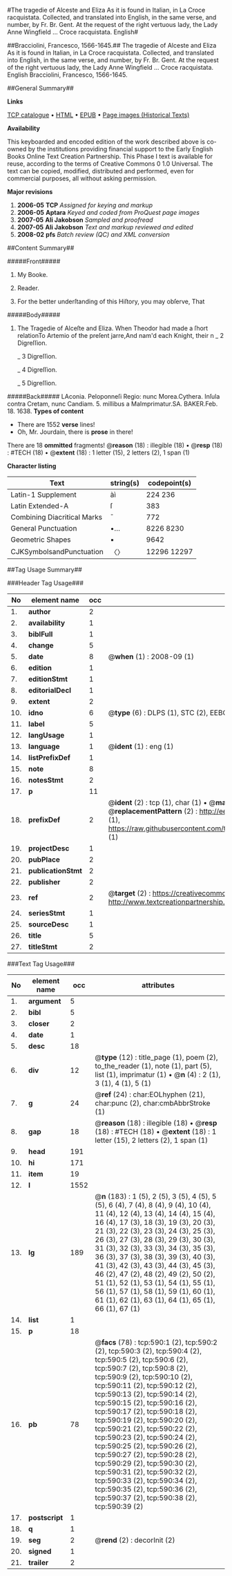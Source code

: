 #The tragedie of Alceste and Eliza As it is found in Italian, in La Croce racquistata. Collected, and translated into English, in the same verse, and number, by Fr. Br. Gent. At the request of the right vertuous lady, the Lady Anne Wingfield ... Croce racquistata. English#

##Bracciolini, Francesco, 1566-1645.##
The tragedie of Alceste and Eliza As it is found in Italian, in La Croce racquistata. Collected, and translated into English, in the same verse, and number, by Fr. Br. Gent. At the request of the right vertuous lady, the Lady Anne Wingfield ...
Croce racquistata. English
Bracciolini, Francesco, 1566-1645.

##General Summary##

**Links**

[TCP catalogue](http://www.ota.ox.ac.uk/tcp/)  • 
[HTML](http://tei.it.ox.ac.uk/tcp/Texts-HTML/free/A68/A68968.html)  • 
[EPUB](http://tei.it.ox.ac.uk/tcp/Texts-EPUB/free/A68/A68968.epub) • 
[Page images (Historical Texts)](https://data.historicaltexts.jisc.ac.uk/view?pubId=eebo-99836327e&pageId=eebo-99836327e-590-1)

**Availability**

This keyboarded and encoded edition of the
	       work described above is co-owned by the institutions
	       providing financial support to the Early English Books
	       Online Text Creation Partnership. This Phase I text is
	       available for reuse, according to the terms of Creative
	       Commons 0 1.0 Universal. The text can be copied,
	       modified, distributed and performed, even for
	       commercial purposes, all without asking permission.

**Major revisions**

1. __2006-05__ __TCP__ *Assigned for keying and markup*
1. __2006-05__ __Aptara__ *Keyed and coded from ProQuest page images*
1. __2007-05__ __Ali Jakobson__ *Sampled and proofread*
1. __2007-05__ __Ali Jakobson__ *Text and markup reviewed and edited*
1. __2008-02__ __pfs__ *Batch review (QC) and XML conversion*

##Content Summary##

#####Front#####

1. My Booke.

1. Reader.

1. For the better underſtanding of this
Hiſtory, you may obſerve,
That

#####Body#####

1. The Tragedie of Alceſte and Eliza.
When Theodor had made a ſhort relationTo Artemio of the preſent jarre,And nam'd each Knight, their n
    _ 2 Digreſſion.

    _ 3 Digreſſion.

    _ 4 Digreſſion.

    _ 5 Digreſſion.

#####Back#####
LAconia. Peloponneſi Regio: nunc Morea.Cythera. Inſula contra Cretam, nunc Candiam. 5.
millibus a MaImprimatur.SA. BAKER.Feb. 18. 1638.
**Types of content**

  * There are 1552 **verse** lines!
  * Oh, Mr. Jourdain, there is **prose** in there!

There are 18 **ommitted** fragments! 
 @__reason__ (18) : illegible (18)  •  @__resp__ (18) : #TECH (18)  •  @__extent__ (18) : 1 letter (15), 2 letters (2), 1 span (1)

**Character listing**


|Text|string(s)|codepoint(s)|
|---|---|---|
|Latin-1 Supplement|àì|224 236|
|Latin Extended-A|ſ|383|
|Combining             Diacritical Marks|̄|772|
|General Punctuation|•…|8226 8230|
|Geometric Shapes|▪|9642|
|CJKSymbolsandPunctuation|〈〉|12296 12297|

##Tag Usage Summary##

###Header Tag Usage###

|No|element name|occ|attributes|
|---|---|---|---|
|1.|__author__|2||
|2.|__availability__|1||
|3.|__biblFull__|1||
|4.|__change__|5||
|5.|__date__|8| @__when__ (1) : 2008-09 (1)|
|6.|__edition__|1||
|7.|__editionStmt__|1||
|8.|__editorialDecl__|1||
|9.|__extent__|2||
|10.|__idno__|6| @__type__ (6) : DLPS (1), STC (2), EEBO-CITATION (1), PROQUEST (1), VID (1)|
|11.|__label__|5||
|12.|__langUsage__|1||
|13.|__language__|1| @__ident__ (1) : eng (1)|
|14.|__listPrefixDef__|1||
|15.|__note__|8||
|16.|__notesStmt__|2||
|17.|__p__|11||
|18.|__prefixDef__|2| @__ident__ (2) : tcp (1), char (1)  •  @__matchPattern__ (2) : ([0-9\-]+):([0-9IVX]+) (1), (.+) (1)  •  @__replacementPattern__ (2) : http://eebo.chadwyck.com/downloadtiff?vid=$1&page=$2 (1), https://raw.githubusercontent.com/textcreationpartnership/Texts/master/tcpchars.xml#$1 (1)|
|19.|__projectDesc__|1||
|20.|__pubPlace__|2||
|21.|__publicationStmt__|2||
|22.|__publisher__|2||
|23.|__ref__|2| @__target__ (2) : https://creativecommons.org/publicdomain/zero/1.0/ (1), http://www.textcreationpartnership.org/docs/. (1)|
|24.|__seriesStmt__|1||
|25.|__sourceDesc__|1||
|26.|__title__|5||
|27.|__titleStmt__|2||


###Text Tag Usage###

|No|element name|occ|attributes|
|---|---|---|---|
|1.|__argument__|5||
|2.|__bibl__|5||
|3.|__closer__|2||
|4.|__date__|1||
|5.|__desc__|18||
|6.|__div__|12| @__type__ (12) : title_page (1), poem (2), to_the_reader (1), note (1), part (5), list (1), imprimatur (1)  •  @__n__ (4) : 2 (1), 3 (1), 4 (1), 5 (1)|
|7.|__g__|24| @__ref__ (24) : char:EOLhyphen (21), char:punc (2), char:cmbAbbrStroke (1)|
|8.|__gap__|18| @__reason__ (18) : illegible (18)  •  @__resp__ (18) : #TECH (18)  •  @__extent__ (18) : 1 letter (15), 2 letters (2), 1 span (1)|
|9.|__head__|191||
|10.|__hi__|171||
|11.|__item__|19||
|12.|__l__|1552||
|13.|__lg__|189| @__n__ (183) : 1 (5), 2 (5), 3 (5), 4 (5), 5 (5), 6 (4), 7 (4), 8 (4), 9 (4), 10 (4), 11 (4), 12 (4), 13 (4), 14 (4), 15 (4), 16 (4), 17 (3), 18 (3), 19 (3), 20 (3), 21 (3), 22 (3), 23 (3), 24 (3), 25 (3), 26 (3), 27 (3), 28 (3), 29 (3), 30 (3), 31 (3), 32 (3), 33 (3), 34 (3), 35 (3), 36 (3), 37 (3), 38 (3), 39 (3), 40 (3), 41 (3), 42 (3), 43 (3), 44 (3), 45 (3), 46 (2), 47 (2), 48 (2), 49 (2), 50 (2), 51 (1), 52 (1), 53 (1), 54 (1), 55 (1), 56 (1), 57 (1), 58 (1), 59 (1), 60 (1), 61 (1), 62 (1), 63 (1), 64 (1), 65 (1), 66 (1), 67 (1)|
|14.|__list__|1||
|15.|__p__|18||
|16.|__pb__|78| @__facs__ (78) : tcp:590:1 (2), tcp:590:2 (2), tcp:590:3 (2), tcp:590:4 (2), tcp:590:5 (2), tcp:590:6 (2), tcp:590:7 (2), tcp:590:8 (2), tcp:590:9 (2), tcp:590:10 (2), tcp:590:11 (2), tcp:590:12 (2), tcp:590:13 (2), tcp:590:14 (2), tcp:590:15 (2), tcp:590:16 (2), tcp:590:17 (2), tcp:590:18 (2), tcp:590:19 (2), tcp:590:20 (2), tcp:590:21 (2), tcp:590:22 (2), tcp:590:23 (2), tcp:590:24 (2), tcp:590:25 (2), tcp:590:26 (2), tcp:590:27 (2), tcp:590:28 (2), tcp:590:29 (2), tcp:590:30 (2), tcp:590:31 (2), tcp:590:32 (2), tcp:590:33 (2), tcp:590:34 (2), tcp:590:35 (2), tcp:590:36 (2), tcp:590:37 (2), tcp:590:38 (2), tcp:590:39 (2)|
|17.|__postscript__|1||
|18.|__q__|1||
|19.|__seg__|2| @__rend__ (2) : decorInit (2)|
|20.|__signed__|1||
|21.|__trailer__|2||
